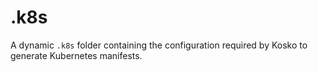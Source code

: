 # .k8s

A dynamic `.k8s` folder containing the configuration required by Kosko to generate Kubernetes manifests.
